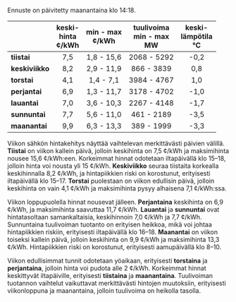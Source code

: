 Ennuste on päivitetty maanantaina klo 14:18.

|        | keski-<br>hinta<br>¢/kWh | min - max<br>¢/kWh | tuulivoima<br>min - max<br>MW | keski-<br>lämpötila<br>°C |
|:-------------|:----------------:|:----------------:|:-------------:|:-------------:|
| **tiistai**  | 7,5 | 1,8 - 15,6 | 2068 - 5292 | -0,2 |
| **keskiviikko** | 8,2 | 2,9 - 11,9 | 866 - 3839 | 0,8 |
| **torstai** | 4,1 | 1,4 - 7,1 | 3984 - 4767 | 1,0 |
| **perjantai** | 6,9 | 1,3 - 11,7 | 3178 - 4702 | -1,0 |
| **lauantai** | 7,0 | 3,6 - 10,3 | 2267 - 4148 | -1,7 |
| **sunnuntai** | 7,7 | 5,6 - 11,0 | 461 - 2189 | -3,5 |
| **maanantai** | 9,9 | 6,3 - 13,3 | 389 - 1999 | -3,3 |

Viikon sähkön hintakehitys näyttää vaihtelevan merkittävästi päivien välillä. **Tiistai** on viikon kallein päivä, jolloin keskihinta on 7,5 ¢/kWh ja maksimihinta nousee 15,6 ¢/kWh:een. Korkeimmat hinnat odotetaan iltapäivällä klo 15–18, jolloin hinta voi nousta yli 15 ¢/kWh. **Keskiviikko** seuraa tiistaita korkealla keskihinnalla 8,2 ¢/kWh, ja hintapiikkien riski on korostunut, erityisesti iltapäivällä klo 15–17. **Torstai** puolestaan on viikon edullisin päivä, jolloin keskihinta on vain 4,1 ¢/kWh ja maksimihinta pysyy alhaisena 7,1 ¢/kWh:ssa.

Viikon loppupuolella hinnat nousevat jälleen. **Perjantaina** keskihinta on 6,9 ¢/kWh, ja maksimihinta saavuttaa 11,7 ¢/kWh. **Lauantai** ja **sunnuntai** ovat hintatasoltaan samankaltaisia, keskihinnoin 7,0 ¢/kWh ja 7,7 ¢/kWh. Sunnuntaina tuulivoiman tuotanto on erityisen heikkoa, mikä voi johtaa hintapiikkien riskiin, erityisesti iltapäivällä klo 16–18. **Maanantai** on viikon toiseksi kallein päivä, jolloin keskihinta on 9,9 ¢/kWh ja maksimihinta 13,3 ¢/kWh. Hintapiikkien riski on korostunut, erityisesti aamupäivällä klo 8–10.

Viikon edullisimmat tunnit odotetaan yöaikaan, erityisesti **torstaina** ja **perjantaina**, jolloin hinta voi pudota alle 2 ¢/kWh. Korkeimmat hinnat keskittyvät iltapäiville, erityisesti **tiistaina** ja **maanantaina**. Tuulivoiman tuotannon vaihtelut vaikuttavat merkittävästi hintojen muutoksiin, erityisesti viikonloppuna ja maanantaina, jolloin tuulivoima on heikolla tasolla.